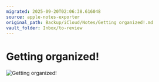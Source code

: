 ```yaml
---
migrated: 2025-09-20T02:06:38.616048
source: apple-notes-exporter
original_path: Backup/iCloud/Notes/Getting organized!.md
vault_folder: Inbox/to-review
---
```

# Getting organized!

![Getting organized!](images/Getting%20organized!.png)

